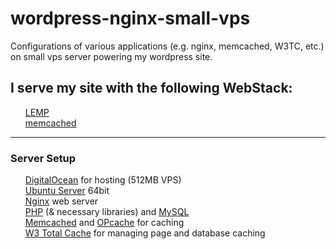wordpress-nginx-small-vps
=========================

Configurations of various applications (e.g. nginx, memcached, W3TC, etc.) on small vps server powering my wordpress site.
 
<h2>I serve my site with the following WebStack:</h2>
<ul class="task-list">
<li><a href="https://www.digitalocean.com/community/tutorials/how-to-install-linux-nginx-mysql-php-lemp-stack-on-ubuntu-14-04">LEMP</a></li>
<li><a href="https://rtcamp.com/tutorials/php/memcache/">memcached</a></li>
</ul>
<hr>
<h3>Server Setup</h3>
<ul class="task-list">
<li>
<a href="https://www.digitalocean.com/?refcode=15811ecfb795">DigitalOcean</a> for hosting (512MB VPS)</li>
<li>
<a href="http://www.ubuntu.com/server">Ubuntu Server</a> 64bit</li>
<li>
<a href="http://nginx.org/">Nginx</a> web server</li>
<li>
<a href="http://www.php.net/">PHP</a> (&amp; necessary libraries) and <a href="http://dev.mysql.com/">MySQL</a>
</li>
<li>
<a href="http://memcached.org/">Memcached</a> and <a href="http://php.net/manual/en/book.opcache.php">OPcache</a> for caching</li>
<li>
<a href="https://wordpress.org/plugins/w3-total-cache/">W3 Total Cache</a> for managing page and database caching</li>
</ul>
